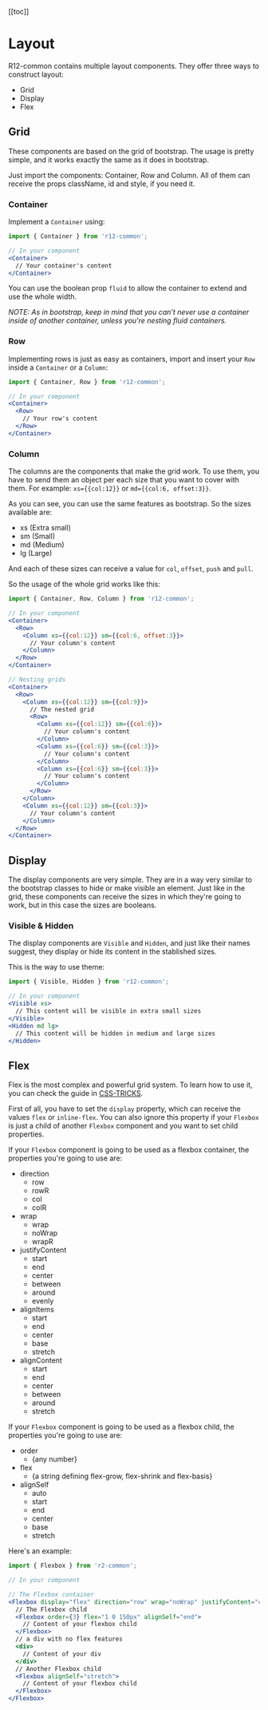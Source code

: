 [[toc]]

# Layout
R12-common contains multiple layout components. They offer three ways to construct layout:

- Grid
- Display
- Flex

## Grid
These components are based on the grid of bootstrap. The usage is pretty simple, and it works exactly the same as it does in bootstrap.

Just import the components: Container, Row and Column. All of them can receive the props className, id and style, if you need it.

### Container
Implement a `Container` using:
```jsx
import { Container } from 'r12-common';

// In your component
<Container>
  // Your container's content
</Container>
```
You can use the boolean prop `fluid` to allow the container to extend and use the whole width.

*NOTE: As in bootstrap, keep in mind that you can't never use a container inside of another container, unless you're nesting fluid containers.*

### Row
Implementing rows is just as easy as containers, import and insert your `Row` inside a `Container` or a `Column`:
```jsx
import { Container, Row } from 'r12-common';

// In your component
<Container>
  <Row>
    // Your row's content
  </Row>
</Container>
```

### Column
The columns are the components that make the grid work. To use them, you have to send them an object per each size that you want to cover with them. For example: `xs={{col:12}}` or `md={{col:6, offset:3}}`.

As you can see, you can use the same features as bootstrap. So the sizes available are:

- xs (Extra small)
- sm (Small)
- md (Medium)
- lg (Large)

And each of these sizes can receive a value for `col`, `offset`, `push` and `pull`.

So the usage of the whole grid works like this:
```jsx
import { Container, Row, Column } from 'r12-common';

// In your component
<Container>
  <Row>
    <Column xs={{col:12}} sm={{col:6, offset:3}}>
      // Your column's content
    </Column>
  </Row>
</Container>

// Nesting grids
<Container>
  <Row>
    <Column xs={{col:12}} sm={{col:9}}>
      // The nested grid
      <Row>
        <Column xs={{col:12}} sm={{col:6}}>
          // Your column's content
        </Column>
        <Column xs={{col:6}} sm={{col:3}}>
          // Your column's content
        </Column>
        <Column xs={{col:6}} sm={{col:3}}>
          // Your column's content
        </Column>
      </Row>
    </Column>
    <Column xs={{col:12}} sm={{col:3}}>
      // Your column's content
    </Column>
  </Row>
</Container>
```
## Display
The display components are very simple. They are in a way very similar to the bootstrap classes to hide or make visible an element. Just like in the grid, these components can receive the sizes in which they're going to work, but in this case the sizes are booleans.

### Visible & Hidden
The display components are `Visible` and `Hidden`, and just like their names suggest, they display or hide its content in the stablished sizes.

This is the way to use theme:
```jsx
import { Visible, Hidden } from 'r12-common';

// In your component
<Visible xs>
  // This content will be visible in extra small sizes
</Visible>
<Hidden md lg>
  // This content will be hidden in medium and large sizes
</Hidden>
```

## Flex
Flex is the most complex and powerful grid system. To learn how to use it, you can check the guide in [CSS-TRICKS](https://css-tricks.com/snippets/css/a-guide-to-flexbox/).

First of all, you have to set the `display` property, which can receive the values `flex`
or `inline-flex`. You can also ignore this property if your `Flexbox` is just a child of another `Flexbox` component and you want to set child properties.

If your `Flexbox` component is going to be used as a flexbox container, the properties you're going to use are:

- direction
  - row
  - rowR
  - col
  - colR
- wrap
  - wrap
  - noWrap
  - wrapR
- justifyContent
  - start
  - end
  - center
  - between
  - around
  - evenly
- alignItems
  - start
  - end
  - center
  - base
  - stretch
- alignContent
  - start
  - end
  - center
  - between
  - around
  - stretch

If your `Flexbox` component is going to be used as a flexbox child, the properties you're going to use are:

- order
  - {any number}
- flex
  - {a string defining flex-grow, flex-shrink and flex-basis}
- alignSelf
  - auto
  - start
  - end
  - center
  - base
  - stretch

Here's an example:
```jsx
import { Flexbox } from 'r2-common';

// In your component

// The Flexbox container
<Flexbox display="flex" direction="row" wrap="noWrap" justifyContent="center" alignItems="center" alignContent="start">
  // The Flexbox child
  <Flexbox order={3} flex="1 0 150px" alignSelf="end">
    // Content of your flexbox child
  </Flexbox>
  // a div with no flex features
  <div>
    // Content of your div
  </div>
  // Another Flexbox child
  <Flexbox alignSelf="stretch">
    // Content of your flexbox child
  </Flexbox>
</Flexbox>
```